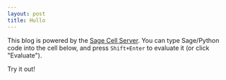 ```yaml
---
layout: post
title: Hullo
---
```


This blog is powered by the [Sage Cell Server](http://sagecell.sagemath.org/). You can type Sage/Python code into the cell below, and press `Shift+Enter` to evaluate it (or click "Evaluate").

Try it out!

<div class="sage">
  <script type="text/x-sage">
    @interact
    def _(a=(1, 10)):
      print factorial(a)
  </script>
</div>
